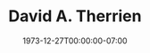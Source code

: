 ---
title: David A. Therrien
date: 1973-12-27T00:00:00-07:00
tags:
  - eagle
description:
draft: false
---